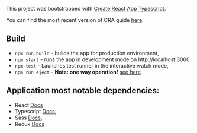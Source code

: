 This project was bootstrapped with [Create React App Typescript](https://github.com/wmonk/create-react-app-typescript).

You can find the most recent version of CRA guide [here](https://github.com/facebookincubator/create-react-app/blob/master/packages/react-scripts/template/README.md).

## Build
- `npm run build` - builds the app for production environment,
- `npm start` - runs the app in development mode on http://localhost:3000,
- `npm test` - Launches test runner in the interactive watch mode,
- `npm run eject` - **Note: one way operation!** [see here](https://github.com/facebookincubator/create-react-app/blob/master/packages/react-scripts/template/README.md#npm-run-eject)

## Application most notable dependencies:
- React [Docs](https://reactjs.org/docs/hello-world.html)
- Typescript [Docs](https://www.typescriptlang.org/docs/home.html),
- Sass [Docs](https://sass-lang.com/documentation/file.SASS_REFERENCE.html),
- Redux [Docs](https://redux.js.org/)